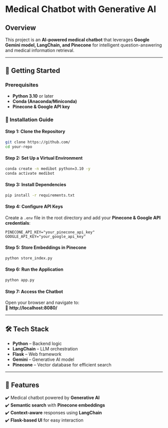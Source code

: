 # **Medical Chatbot with Generative AI**  

## **Overview**  
This project is an **AI-powered medical chatbot** that leverages **Google Gemini model, LangChain, and Pinecone** for intelligent question-answering and medical information retrieval.  

---

## **🚀 Getting Started**  

### **Prerequisites**  
- **Python 3.10** or later  
- **Conda (Anaconda/Miniconda)**  
- **Pinecone & Google API key**  

### **🔧 Installation Guide**  

#### **Step 1: Clone the Repository**  
```bash
git clone https://github.com/
cd your-repo
```

#### **Step 2: Set Up a Virtual Environment**  
```bash
conda create -n medibot python=3.10 -y
conda activate medibot
```

#### **Step 3: Install Dependencies**  
```bash
pip install -r requirements.txt
```

#### **Step 4: Configure API Keys**  
Create a `.env` file in the root directory and add your **Pinecone & Google API credentials**:  

```
PINECONE_API_KEY="your_pinecone_api_key"
GOOGLE_API_KEY="your_google_api_key"
```

#### **Step 5: Store Embeddings in Pinecone**  
```bash
python store_index.py
```

#### **Step 6: Run the Application**  
```bash
python app.py
```

#### **Step 7: Access the Chatbot**  
Open your browser and navigate to:  
🔗 **http://localhost:8080/**  

---

## **🛠️ Tech Stack**  
- **Python** – Backend logic  
- **LangChain** – LLM orchestration  
- **Flask** – Web framework  
- **Gemini** – Generative AI model  
- **Pinecone** – Vector database for efficient search  

---

## **📌 Features**  
✔️ Medical chatbot powered by **Generative AI**  
✔️ **Semantic search** with **Pinecone embeddings**  
✔️ **Context-aware** responses using **LangChain**  
✔️ **Flask-based UI** for easy interaction  
